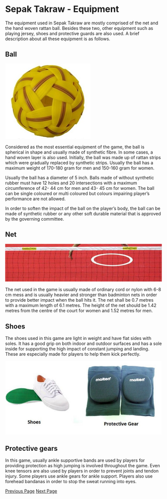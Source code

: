 # Sepak Takraw - Equipment
The equipment used in Sepak Takraw are mostly comprised of the net and the hand woven rattan ball. Besides these two, other equipment such as playing jersey, shoes and protective guards are also used. A brief description about all these equipment is as follows.

## Ball
![Sepak Takraw Ball](../sepak_takraw/images/sepak_takraw_ball.jpg)

Considered as the most essential equipment of the game, the ball is spherical in shape and usually made of synthetic fibre. In some cases, a hand woven layer is also used. Initially, the ball was made up of rattan strips which were gradually replaced by synthetic strips. Usually the ball has a maximum weight of 170-180 gram for men and 150-160 gram for women.

Usually the ball has a diameter of 5 inch. Balls made of without synthetic rubber must have 12 holes and 20 intersections with a maximum circumference of 42- 44 cm for men and 43- 45 cm for women. The ball can be single coloured or multi coloured but colours impairing player’s performance are not allowed.

In order to soften the impact of the ball on the player’s body, the ball can be made of synthetic rubber or any other soft durable material that is approved by the governing committee.

## Net
![Sepak Takraw Net](../sepak_takraw/images/sepak_takraw_net.jpg)

The net used in the game is usually made of ordinary cord or nylon with 6-8 cm mess and is usually heavier and stronger than badminton nets in order to provide better impact when the ball hits it. The net shall be 0.7 metres with a maximum length of 6.1 metres. The height of the net should be 1.42 metres from the centre of the court for women and 1.52 metres for men.

## Shoes
The shoes used in this game are light in weight and have flat sides with soles. It has a good grip on both indoor and outdoor surfaces and has a sole inside for supporting the high impact of constant jumping and landing. These are especially made for players to help them kick perfectly.

![Sepak Takraw Shoes](../sepak_takraw/images/sepak_takraw_shoes.jpg)

## Protective gears
In this game, usually ankle supportive bands are used by players for providing protection as high jumping is involved throughout the game. Even knee tensors are also used by players in order to prevent joints and tendon injury. Some players use ankle gears for ankle support. Players also use forehead bandanas in order to stop the sweat running into eyes.


[Previous Page](../sepak_takraw/sepak_takraw_playing_environment.md) [Next Page](../sepak_takraw/how_to_play_sepak_takraw.md) 
